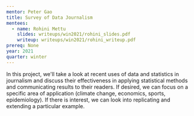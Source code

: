 ```yaml
---
mentor: Peter Gao
title: Survey of Data Journalism
mentees:
  - name: Rohini Mettu
    slides: writeups/win2021/rohini_slides.pdf
    writeup: writeups/win2021/rohini_writeup.pdf
prereq: None
year: 2021
quarter: winter
---
```

In this project, we'll take a look at recent uses of data and statistics in journalism and discuss their effectiveness in applying statistical methods and communicating results to their readers. If desired, we can focus on a specific area of application (climate change, economics, sports, epidemiology). If there is interest, we can look into replicating and extending a particular example.